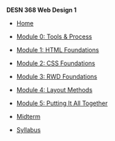 **DESN 368 Web Design 1**
* [Home][1]
* [Module 0: Tools & Process][2]
* [Module 1: HTML Foundations][3]
* [Module 2: CSS Foundations][4]
* [Module 3: RWD Foundations][5]
* [Module 4: Layout Methods][6]
* [Module 5: Putting It All Together][7]

* [Midterm][8]

* [Syllabus][9]

[1]:	/
[2]:	/module-0/README.md
[3]:	/module-1/README.md
[4]:	/module-2/README.md
[5]:	/module-3/README.md
[6]:	/module-4/README.md
[7]:	/module-5/README.md
[8]:	/midterm/README.md
[9]:	/syllabus/README.md